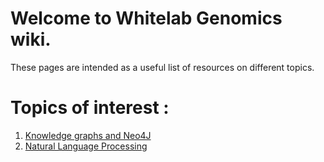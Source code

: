 # Welcome to Whitelab Genomics wiki.

These pages are intended as a useful list of resources on different topics. 

# Topics of interest : 

 1. [Knowledge graphs and Neo4J](https://github.com/WhiteLabGx/knowledgegraph_resources)
 2. [Natural Language Processing](https://github.com/WhiteLabGx/NLP_resources)
 
 
